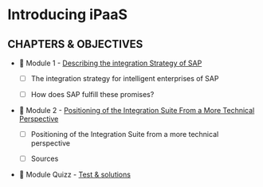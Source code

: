 # Introducing iPaaS

## CHAPTERS & OBJECTIVES

- :small_red_triangle_down: Module 1 - [Describing the integration Strategy of SAP](./♠%201%20-%20Describing%20the%20integration%20Strategy%20of%20SAP.md)

  - [ ] The integration strategy for intelligent enterprises of SAP

  - [ ] How does SAP fulfill these promises?

- :small_red_triangle_down: Module 2 - [Positioning of the Integration Suite From a More Technical Perspective](./♠%202%20-%20Positioning%20of%20the%20Integration%20Suite%20From%20a%20More%20Technical%20Perspective.md)

  - [ ] Positioning of the Integration Suite from a more technical perspective

  - [ ] Sources

- :anger: Module Quizz - [Test & solutions](./☼%20QUIZZ.md)

